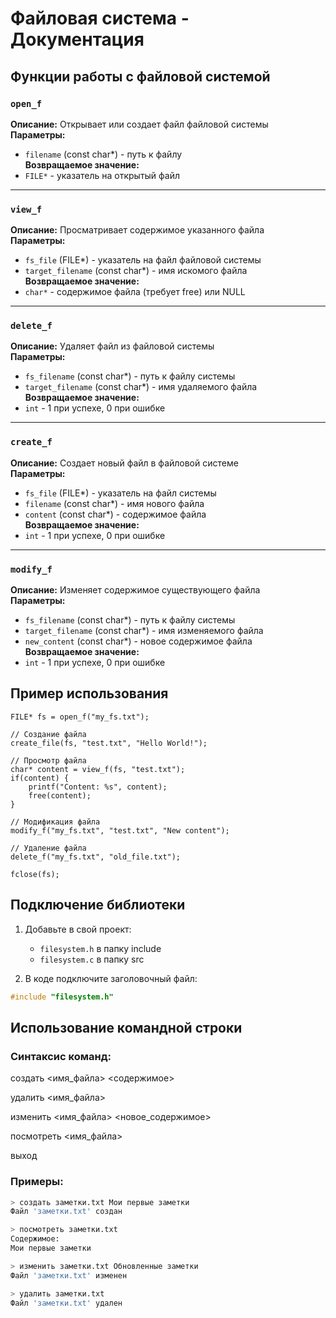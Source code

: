 # Файловая система - Документация

## Функции работы с файловой системой

### `open_f`
**Описание:** Открывает или создает файл файловой системы  
**Параметры:**  
- `filename` (const char*) - путь к файлу  
**Возвращаемое значение:**  
- `FILE*` - указатель на открытый файл  

---

### `view_f`
**Описание:** Просматривает содержимое указанного файла  
**Параметры:**  
- `fs_file` (FILE*) - указатель на файл файловой системы  
- `target_filename` (const char*) - имя искомого файла  
**Возвращаемое значение:**  
- `char*` - содержимое файла (требует free) или NULL  

---

### `delete_f` 
**Описание:** Удаляет файл из файловой системы  
**Параметры:**  
- `fs_filename` (const char*) - путь к файлу системы  
- `target_filename` (const char*) - имя удаляемого файла  
**Возвращаемое значение:**  
- `int` - 1 при успехе, 0 при ошибке  

---

### `create_f`
**Описание:** Создает новый файл в файловой системе  
**Параметры:**  
- `fs_file` (FILE*) - указатель на файл системы  
- `filename` (const char*) - имя нового файла  
- `content` (const char*) - содержимое файла  
**Возвращаемое значение:**  
- `int` - 1 при успехе, 0 при ошибке  

---

### `modify_f`
**Описание:** Изменяет содержимое существующего файла  
**Параметры:**  
- `fs_filename` (const char*) - путь к файлу системы  
- `target_filename` (const char*) - имя изменяемого файла  
- `new_content` (const char*) - новое содержимое файла  
**Возвращаемое значение:**  
- `int` - 1 при успехе, 0 при ошибке  


## Пример использования
```с
FILE* fs = open_f("my_fs.txt");

// Создание файла
create_file(fs, "test.txt", "Hello World!");

// Просмотр файла
char* content = view_f(fs, "test.txt");
if(content) {
    printf("Content: %s", content);
    free(content);
}

// Модификация файла
modify_f("my_fs.txt", "test.txt", "New content");

// Удаление файла
delete_f("my_fs.txt", "old_file.txt");

fclose(fs);

```

## Подключение библиотеки

1. Добавьте в свой проект:
   - `filesystem.h` в папку include
   - `filesystem.c` в папку src

2. В коде подключите заголовочный файл:
```c
#include "filesystem.h"

```
## Использование командной строки

### Синтаксис команд:
создать <имя_файла> <содержимое>

удалить <имя_файла>

изменить <имя_файла> <новое_содержимое>

посмотреть <имя_файла>

выход


### Примеры:
```bash
> создать заметки.txt Мои первые заметки
Файл 'заметки.txt' создан

> посмотреть заметки.txt
Содержимое:
Мои первые заметки

> изменить заметки.txt Обновленные заметки
Файл 'заметки.txt' изменен

> удалить заметки.txt
Файл 'заметки.txt' удален
